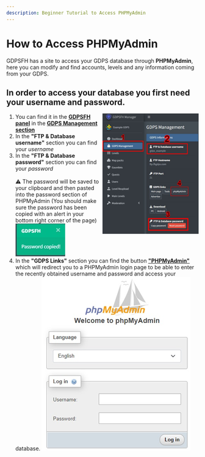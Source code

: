 ```yaml
---
description: Beginner Tutorial to Access PHPMyAdmin
---
```


# How to Access PHPMyAdmin

GDPSFH has a site to access your GDPS database through **PHPMyAdmin**, here you can modify and find accounts, levels and any information coming from your GDPS.

## In order to access your database you first need your username and password.

<img align="right" src="../.gitbook/assets/a-pma-img0.jpg" height="80%" width="50%" alt="GDPS Management image capture" />


1. You can find it in the [**GDPSFH panel**](https://panel.fhgdps.com/) in the [**GDPS Management section**](https://panel.fhgdps.com/gdps/management.php)
2. In the **"FTP & Database username"** section you can find your _username_
3. In the **"FTP & Database password"** section you can find your _password_
<br><br>⚠ The password will be saved to your clipboard and then pasted into the password section of PHPMyAdmin (You should make sure the password has been copied with an alert in your bottom right corner of the page)<br>
![GDPSFH Password copied alert](../.gitbook/assets/a-pma-img1.jpg)
4. In the **"GDPS Links"** section you can find the button [**"PHPMyAdmin"**](https://pma.fhgdps.com/phpMyAdmin/index.php) which will redirect you to a PHPMyAdmin login page to be able to enter the recently obtained username and password and access your database.
![PHPMyAdmin login image](../.gitbook/assets/a-pma-img2.jpg)